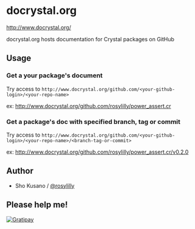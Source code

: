 # docrystal.org

http://www.docrystal.org/

docrystal.org hosts documentation for Crystal packages on GitHub

## Usage

### Get a your package's document

Try access to `http://www.docrystal.org/github.com/<your-github-login>/<your-repo-name>`

ex: <http://www.docrystal.org/github.com/rosylilly/power_assert.cr>

### Get a package's doc with specified branch, tag or commit

Try access to `http://www.docrystal.org/github.com/<your-github-login>/<your-repo-name>/<branch-tag-or-commit>`

ex: <http://www.docrystal.org/github.com/rosylilly/power_assert.cr/v0.2.0>

## Author

- Sho Kusano / [@rosylilly](https://github.com/rosylilly)

## Please help me!

[![Gratipay](https://img.shields.io/gratipay/rosylilly.svg?style=flat-square)](https://gratipay.com/rosylilly/)
